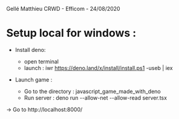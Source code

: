 Gellé Matthieu
CRWD - Efficom - 24/08/2020

# Setup local for windows :

- Install deno:
    - open terminal
    - launch : iwr https://deno.land/x/install/install.ps1 -useb | iex

- Launch game : 
    - Go to the directory : javascript_game_made_with_deno
    - Run server : deno run --allow-net --allow-read server.tsx

&rightarrow; Go to http://localhost:8000/
